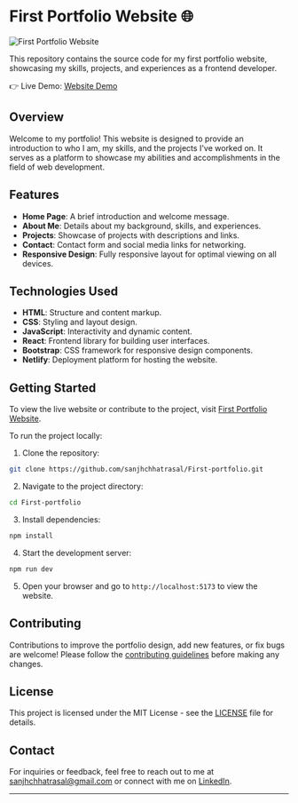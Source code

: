 
# First Portfolio Website 🌐

![First Portfolio Website](https://github.com/sanjhchhatrasal/First-portfolio/blob/main/src/assets/images/portfolio-screenshot.png)

This repository contains the source code for my first portfolio website, showcasing my skills, projects, and experiences as a frontend developer.

👉 Live Demo: <a href='https://merry-piroshki-8a0f62.netlify.app/'>Website Demo</a>

## Overview

Welcome to my portfolio! This website is designed to provide an introduction to who I am, my skills, and the projects I've worked on. It serves as a platform to showcase my abilities and accomplishments in the field of web development.

## Features

- **Home Page**: A brief introduction and welcome message.
- **About Me**: Details about my background, skills, and experiences.
- **Projects**: Showcase of projects with descriptions and links.
- **Contact**: Contact form and social media links for networking.
- **Responsive Design**: Fully responsive layout for optimal viewing on all devices.

## Technologies Used

- **HTML**: Structure and content markup.
- **CSS**: Styling and layout design.
- **JavaScript**: Interactivity and dynamic content.
- **React**: Frontend library for building user interfaces.
- **Bootstrap**: CSS framework for responsive design components.
- **Netlify**: Deployment platform for hosting the website.

## Getting Started

To view the live website or contribute to the project, visit [First Portfolio Website](https://your-portfolio-url.com).

To run the project locally:

1. Clone the repository:

```bash
git clone https://github.com/sanjhchhatrasal/First-portfolio.git
```

2. Navigate to the project directory:

```bash
cd First-portfolio
```

3. Install dependencies:

```bash
npm install
```

4. Start the development server:

```bash
npm run dev
```

5. Open your browser and go to `http://localhost:5173` to view the website.

## Contributing

Contributions to improve the portfolio design, add new features, or fix bugs are welcome! Please follow the [contributing guidelines](https://github.com/sanjhchhatrasal/First-portfolio/blob/main/CONTRIBUTING.md) before making any changes.

## License

This project is licensed under the MIT License - see the [LICENSE](https://github.com/sanjhchhatrasal/First-portfolio/blob/main/LICENSE) file for details.

## Contact

For inquiries or feedback, feel free to reach out to me at [sanjhchhatrasal@gmail.com](mailto:sanjhchhatrasal@gmail.com) or connect with me on [LinkedIn]([https://www.linkedin.com/in/your-linkedin-profile](https://www.linkedin.com/in/sanjh-chhatrasal-663b66262/?originalSubdomain=in)).

---

